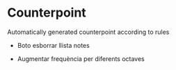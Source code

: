 # Counterpoint
Automatically generated counterpoint according to rules

- Boto esborrar llista notes

- Augmentar frequència per diferents octaves